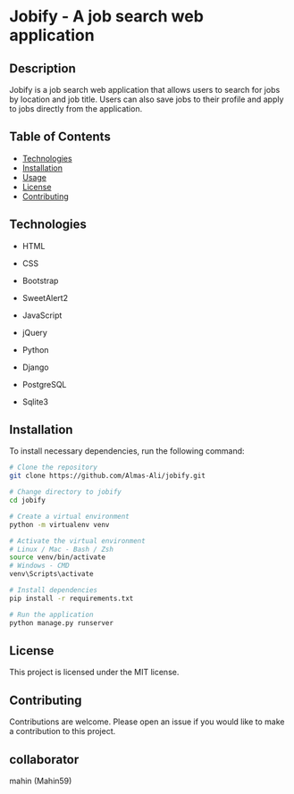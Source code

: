 # Jobify - A job search web application

## Description

Jobify is a job search web application that allows users to search for jobs by location and job title. Users can also save jobs to their profile and apply to jobs directly from the application. 

## Table of Contents

* [Technologies](#technologies)
* [Installation](#installation)
* [Usage](#usage)
* [License](#license)
* [Contributing](#contributing)


## Technologies

* HTML
* CSS

* Bootstrap
* SweetAlert2

* JavaScript
* jQuery

* Python
* Django

* PostgreSQL
* Sqlite3

## Installation

To install necessary dependencies, run the following command:

```bash
# Clone the repository
git clone https://github.com/Almas-Ali/jobify.git

# Change directory to jobify
cd jobify

# Create a virtual environment
python -m virtualenv venv

# Activate the virtual environment
# Linux / Mac - Bash / Zsh
source venv/bin/activate 
# Windows - CMD
venv\Scripts\activate

# Install dependencies
pip install -r requirements.txt

# Run the application
python manage.py runserver
```

## License

This project is licensed under the MIT license. 

## Contributing

Contributions are welcome. Please open an issue if you would like to make a contribution to this project.

## collaborator

mahin (Mahin59)